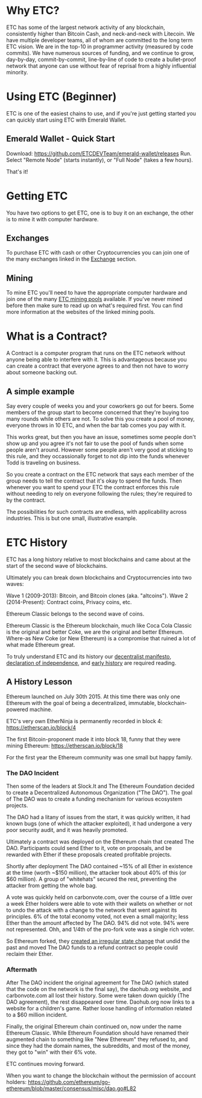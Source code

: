 # Why ETC?
ETC has some of the largest network activity of any blockchain, consistently higher than Bitcoin Cash, and neck-and-neck with Litecoin. We have multiple developer teams, all of whom are committed to the long term ETC vision. We are in the top-10 in programmer activity (measured by code commits). We have numerous sources of funding, and we continue to grow, day-by-day, commit-by-commit, line-by-line of code to create a bullet-proof network that anyone can use without fear of reprisal from a highly influential minority.

# Using ETC (Beginner)
ETC is one of the easiest chains to use, and if you're just getting started you can quickly start using ETC with Emerald Wallet.
## Emerald Wallet - Quick Start
Download: https://github.com/ETCDEVTeam/emerald-wallet/releases
Run.
Select "Remote Node" (starts instantly), or "Full Node" (takes a few hours).

That's it!

# Getting ETC
You have two options to get ETC, one is to buy it on an exchange, the other is to mine it with computer hardware.

## Exchanges
To purchase ETC with cash or other Cryptocurrencies you can join one of the many exchanges linked in the [Exchange](/#exchange) section.

## Mining
To mine ETC you'll need to have the appropriate computer hardware and join one of the many [ETC mining pools](/#pools) available. If you've never mined before then make sure to read up on what's required first. You can find more information at the websites of the linked mining pools.

# What is a Contract?
A Contract is a computer program that runs on the ETC network without anyone being able to interfere with it. This is advantageous because you can create a contract that everyone agrees to and then not have to worry about someone backing out.

## A simple example
Say every couple of weeks you and your coworkers go out for beers. Some members of the group start to become concerned that they're buying too many rounds while others are not. To solve this you create a pool of money, everyone throws in 10 ETC, and when the bar tab comes you pay with it.

This works great, but then you have an issue, sometimes some people don't show up and you agree it's not fair to use the pool of funds when some people aren't around. However some people aren't very good at sticking to this rule, and they occassionally forget to not dip into the funds whenever Todd is traveling on business.

So you create a contract on the ETC network that says each member of the group needs to tell the contract that it's okay to spend the funds. Then whenever you want to spend your ETC the contract enforces this rule without needing to rely on everyone following the rules; they're required to by the contract.

The possibilities for such contracts are endless, with applicability across industries. This is but one small, illustrative example.

# ETC History
ETC has a long history relative to most blockchains and came about at the start of the second wave of blockchains.

Ultimately you can break down blockchains and Cryptocurrencies into two waves:

Wave 1 (2009-2013): Bitcoin, and Bitcoin clones (aka. "altcoins").
Wave 2 (2014-Present): Contract coins, Privacy coins, etc.

Ethereum Classic belongs to the second wave of coins.

Ethereum Classic is the Ethereum blockchain, much like Coca Cola Classic is the original and better Coke, we are the original and better Ethereum. Where-as New Coke (or New Ethereum) is a compromise that ruined a lot of what made Ethereum great.

To truly understand ETC and its history our [decentralist manifesto](history/2016-07-11-manifesto.md), [declaration of independence](history/ETC_Declaration_of_Independence.pdf), and [early history](history/Ethereum_Classic_-_The_New_Original_Innovator.pdf) are required reading.

## A History Lesson
Ethereum launched on July 30th 2015. At this time there was only one Ethereum with the goal of being a decentralized, immutable, blockchain-powered machine.

ETC's very own EtherNinja is permanently recorded in block 4: https://etherscan.io/block/4

The first Bitcoin-proponent made it into block 18, funny that they were mining Ethereum: https://etherscan.io/block/18

For the first year the Ethereum community was one small but happy family. 

### The DAO Incident
Then some of the leaders at Slock.It and The Ethereum Foundation decided to create a Decentralized Autonomous Organization ("The DAO"). The goal of The DAO was to create a funding mechanism for various ecosystem projects.

The DAO had a litany of issues from the start, it was quickly written, it had known bugs (one of which the attacker exploited), it had undergone a very poor security audit, and it was heavily promoted.

Ultimately a contract was deployed on the Ethereum chain that created The DAO. Participants could send Ether to it, vote on proposals, and be rewarded with Ether if these proposals created profitable projects.

Shortly after deployment The DAO contained ~15% of all Ether in existence at the time (worth ~$150 million), the attacker took about 40% of this (or $60 million). A group of "whitehats" secured the rest, preventing the attacker from getting the whole bag.

A vote was quickly held on carbonvote.com, over the course of a little over a week Ether holders were able to vote with their wallets on whether or not to undo the attack with a change to the network that went against its principles. 6% of the total economy voted, not even a small majority; less Ether than the amount affected by The DAO. 94% did not vote. 94% were not represented. Ohh, and 1/4th of the pro-fork vote was a single rich voter.

So Ethereum forked, they [created an irregular state change](https://github.com/ethereum/go-ethereum/commit/14bad7e212011337d14e40c9f975efd096ab7418) that undid the past and moved The DAO funds to a refund contract so people could reclaim their Ether.

### Aftermath
After The DAO incident the original agreement for The DAO (which stated that the code on the network is the final say), the daohub.org website, and carbonvote.com all lost their history. Some were taken down quickly (The DAO agreement), the rest disappeared over time. Daohub.org now links to a website for a children's game. Rather loose handling of information related to a $60 million incident.

Finally, the original Ethereum chain continued on, now under the name Ethereum Classic. While Ethereum Foundation should have renamed their augmented chain to something like "New Ethereum" they refused to, and since they had the domain names, the subreddits, and most of the money, they got to "win" with their 6% vote.

ETC continues moving forward.


When you want to change the blockchain without the permission of account holders: https://github.com/ethereum/go-ethereum/blob/master/consensus/misc/dao.go#L82